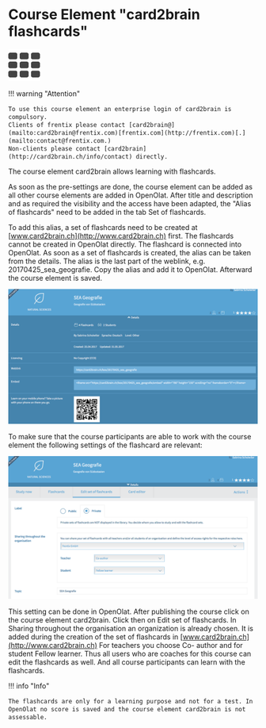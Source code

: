 # Course Element "card2brain flashcards"

![card2brain icon](assets/card2brain_434343_64.png)

!!! warning "Attention"

    To use this course element an enterprise login of card2brain is compulsory.
    Clients of frentix please contact [card2brain@](mailto:card2brain@frentix.com)[frentix.com](http://frentix.com)[.](mailto:contact@frentix.com.)
    Non-clients please contact [card2brain](http://card2brain.ch/info/contact) directly.

The course element card2brain allows learning with flashcards.

As soon as the pre-settings are done, the course element can be added as all
other course elements are added in OpenOlat. After title and description and
as required the visibility and the access have been adapted, the "Alias of
flashcards" need to be added in the tab Set of flashcards.

To add this alias, a set of flashcards need to be created at
[www.card2brain.ch](http://www.card2brain.ch) first. The flashcards cannot be
created in OpenOlat directly. The flashcard is connected into OpenOlat. As
soon as a set of flashcards is created, the alias can be taken from the
details. The alias is the last part of the weblink, e.g.
20170425_sea_geografie. Copy the alias and add it to OpenOlat. Afterward the
course element is saved.

![card2brain course element](assets/card2brain_details_EN.png)

  

To make sure that the course participants are able to work with the course
element the following settings of the flashcard are relevant:

![card2brain course element settings](assets/card2brain_settings_EN.png)

This setting can be done in OpenOlat. After publishing the course click on the
course element card2brain. Click then on Edit set of flashcards. In Sharing
throughout the organisation an organization is already chosen. It is added
during the creation of the set of flashcards in
[www.card2brain.ch](http://www.card2brain.ch) For teachers you choose Co-
author and for student Fellow learner. Thus all users who are coaches for this
course can edit the flashcards as well. And all course participants can learn
with the flashcards.

!!! info "Info"

    The flashcards are only for a learning purpose and not for a test. In OpenOlat no score is saved and the course element card2brain is not assessable.

  

